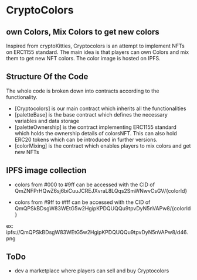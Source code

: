 # CryptoColors
## own Colors, Mix Colors to get new colors




Inspired from cryptoKitties, Cryptocolors is an attempt to implement NFTs on ERC1155 standard. 
The main idea is that players can own Colors and mix them to get new NFT colors.
The color image is hosted on IPFS.

## Structure Of the Code
The whole code is broken down into contracts according to the functionality.

- [Cryptocolors] is our main contract which inherits all the functionalities
- [paletteBase] is the base contract which defines the necessary variables and data storage
- [paletteOwnership] is the contract implementing ERC1155 standard which holds the ownership details of colorsNFT. This can also hold ERC20 tokens which can be introduced in further versions.
- [colorMixing] is the contract which enables players to mix colors and get new NFTs


## IPFS image collection
- colors from #000 to #9ff can be accessed with the CID of QmZNFPrHQwZ6sj6biCuuJCREJXvraL8LQqs2SmWNwvCsGV/{colorId}

- colors from #9ff to #fff can be accessed with the CID of QmQPSkBDsgW83WEtG5w2HgipKPDQUQQu9tpvDyN5nVAPw8/{colorId}

ex: ipfs://QmQPSkBDsgW83WEtG5w2HgipKPDQUQQu9tpvDyN5nVAPw8/d46.png


## ToDo

- dev a marketplace where players can sell and buy Cryptocolors

